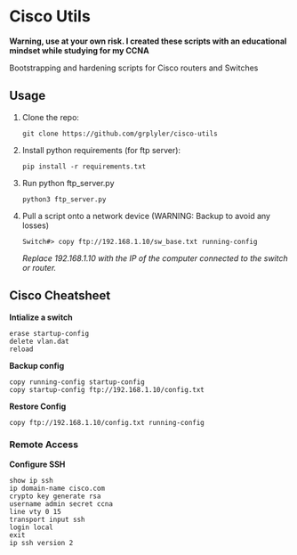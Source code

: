 # Cisco Utils

**Warning, use at your own risk. I created these scripts with an educational mindset while studying for my CCNA**

Bootstrapping and hardening scripts for Cisco routers and Switches

## Usage

1. Clone the repo: 

    ```
    git clone https://github.com/grplyler/cisco-utils
    ```
    
2. Install python requirements (for ftp server):

    ```
    pip install -r requirements.txt
    ```
    
3. Run python ftp_server.py

    ```
    python3 ftp_server.py
    ```
    
4. Pull a script onto a network device (WARNING: Backup to avoid any losses)

    ```
    Switch#> copy ftp://192.168.1.10/sw_base.txt running-config
    ```
    
    *Replace 192.168.1.10 with the IP of the computer connected to the switch or router.*
    
## Cisco Cheatsheet

**Intialize a switch**

```
erase startup-config
delete vlan.dat
reload
```

**Backup config**
```
copy running-config startup-config
copy startup-config ftp://192.168.1.10/config.txt
```

**Restore Config**
```
copy ftp://192.168.1.10/config.txt running-config
```

### Remote Access

**Configure SSH**

```ios
show ip ssh
ip domain-name cisco.com
crypto key generate rsa
username admin secret ccna
line vty 0 15
transport input ssh
login local
exit
ip ssh version 2
```

